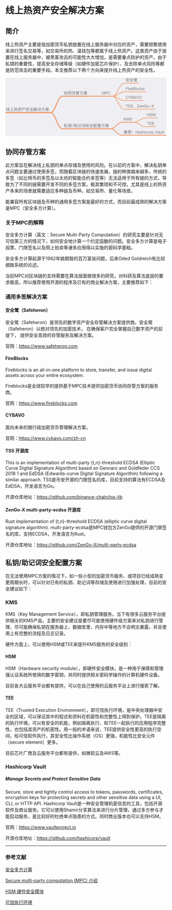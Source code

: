 # 线上热资产安全解决方案

## 简介
线上热资产主要是指加密货币私钥放置在线上服务器中对应的资产，需要频繁使用来进行签名交易等，如交易所的热、温钱包等都属于线上热资产。这类资产由于放置在线上服务器中，被黑客攻击的可能性大大增加，是需要重点防护的资产。由于私钥的重要性，提高安全存储等级（如硬件加密芯片保护）、及去除单点风险等都是防范攻击的重要手段。本文推荐以下两个方向来提升线上热资产的安全性。

![](images/HotAsset1.png)

## 协同存管方案
此方案旨在解决线上私钥的单点存储及使用的风险。在以前的方案中，解决私钥单点问题主要通过使用多签，而随着区块链的快速发展，链的种类越来越多，传统的多签（如比特币的多签及以太坊的智能合约多签等）无法适用于所有链的方式，导致为了不同的链需要开发不同的多签方案，极其繁琐和不可控。尤其是线上的热资产本来的场景就需要适应多种链及币种，如交易所、量化等场景。

能兼容所有区块链及币种的通用多签方案是最好的方式，而目前最成熟的解决方案是MPC（安全多方计算）。

### 关于MPC的解释
安全多方计算（英文：Secure Multi-Party Computation）的研究主要是针对无可信第三方的情况下，如何安全地计算一个约定函数的问题。安全多方计算是电子投票、门限签名以及网上拍卖等诸多应用得以实施的密码学基础。

安全多方计算起源于1982年姚期智的百万富翁问题，后来Oded Goldreich有比较细致系统的论述。

当前MPC对区块链的支持需要在算法层面做很多的研究，对科研及算法底层的要求极高，所以推荐使用开源的程序及已有的商业解决方案，主要推荐如下：

### 通用多签解决方案
#### 安全鹭（Safeheron）
安全鹭（Safeheron）是领先的数字资产安全存管解决方案提供商。安全鹭（Safeheron）以绝对领先的加密技术， 在确保客户完全掌握自己数字资产的前提下， 提供安全高效的存管服务及解决方案。

官网：https://www.safeheron.com

#### FireBlocks
Fireblocks is an all-in-one platform to store, transfer, and issue digital assets across your entire ecosystem.

Fireblocks是全球较早的提供基于MPC技术提供加密货币协同存管方案的服务商。

官网：https://www.fireblocks.com

#### CYBAVO
面向未来的银行级加密货币管理解决方案。

官网：https://www.cybavo.com/zh-cn

#### TSS 开源库
This is an implementation of multi-party {t,n}-threshold ECDSA (Elliptic Curve Digital Signature Algorithm) based on Gennaro and Goldfeder CCS 2018 1 and EdDSA (Edwards-curve Digital Signature Algorithm) following a similar approach.
TSS是币安开源的门限签名的库，目前支持的算法有ECDSA及EdDSA，开发语言为Go。

开源仓库地址：https://github.com/binance-chain/tss-lib

#### ZenGo-X multi-party-ecdsa 开源库
Rust implementation of {t,n}-threshold ECDSA (elliptic curve digital signature algorithm).
multi-party-ecdsa是MPC钱包方ZenGo提供的开源门限签名的库，支持ECDSA，开发语言为Rust。

开源仓库地址：https://github.com/ZenGo-X/multi-party-ecdsa

## 私钥/助记词安全配置方案
在无法使用MPC方案的情况下，如一些小型的加密货币服务、或项目已经成熟变更周期长时，可以针对已有的私钥、助记词等存储及使用进行加强处理，目前的安全建议如下：

### KMS
KMS（Key Management Service），即私钥管理服务。当下有很多云服务平台提供相关的KMS产品，主要的安全建议是要尽可能使用硬件级方案来对私钥进行管理，尽可能确保私钥在服务器上、数据库里、内存中等地方不会明文暴露，并且使用上有完整的流程及日志记录。

硬件方面上，可以使用HSM或TEE来提升KMS服务的安全级别：
#### HSM
HSM（Hardware security module），即硬件安全模块，是一种用于保障和管理强认证系统所使用的数字密钥，并同时提供相关密码学操作的计算机硬件设备。

目前各大云服务平台都有提供，可以在自己使用的云服务平台上进行搜索了解。

#### TEE
TEE（Trusted Execution Environment），即可信执行环境，是中央处理器中安全的区域，可以保证其中的程式和资料在机密性和完整性上得到保护。TEE是隔离的执行环境，可以有安全的机能，例如隔离执行、和TEE一起执行的应用程序完整性，也包括其资产的机密性。用一般的术语来说，TEE提供安全性更高的执行空间，给可信软件执行，其安全性比操作系统（OS）更强，机能性比安全元件（secure element）更多。

目前芯片厂商及云服务平台都有提供，如微软云及AWS等。

### Hashicorp Vault
##### Manage Secrets and Protect Sensitive Data
Secure, store and tightly control access to tokens, passwords, certificates, encryption keys for protecting secrets and other sensitive data using a UI, CLI, or HTTP API.
Hashicorp Vault是一种安全管理机密信息的工具，包括开源软件及商业服务。它可以使用Shamir分享算法来进行分片管理，通过多方参与才能启动服务，是比较好的杜绝单点隐患的方式。同时商业版本也可以支持HSM。

官网：https://www.vaultproject.io

开源仓库地址：https://github.com/hashicorp/vault

---
### 参考文献
[安全多方计算](https://zh.wikipedia.org/wiki/%E5%AE%89%E5%85%A8%E5%A4%9A%E6%96%B9%E8%AE%A1%E7%AE%97)

[Secure multi-party computation (MPC) 介绍](https://zhuanlan.zhihu.com/p/100648606)

[HSM 硬件安全模块](https://zh.wikipedia.org/wiki/%E7%A1%AC%E4%BB%B6%E5%AE%89%E5%85%A8%E6%A8%A1%E5%9D%97)

[可信执行环境](https://zh.wikipedia.org/zh-cn/%E5%8F%AF%E4%BF%A1%E6%89%A7%E8%A1%8C%E7%8E%AF%E5%A2%83)
